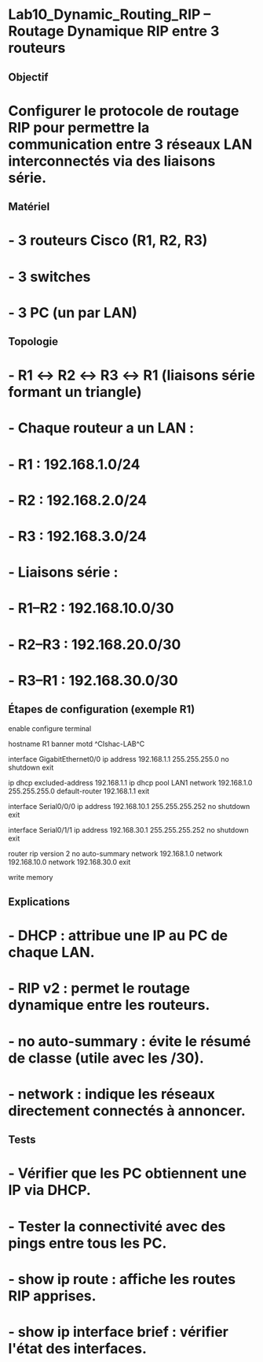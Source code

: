 # Lab10_Dynamic_Routing_RIP – Routage Dynamique RIP entre 3 routeurs

## Objectif
# Configurer le protocole de routage RIP pour permettre la communication entre 3 réseaux LAN interconnectés via des liaisons série.

## Matériel
# - 3 routeurs Cisco (R1, R2, R3)
# - 3 switches
# - 3 PC (un par LAN)

## Topologie
# - R1 ↔ R2 ↔ R3 ↔ R1 (liaisons série formant un triangle)
# - Chaque routeur a un LAN :
#   - R1 : 192.168.1.0/24
#   - R2 : 192.168.2.0/24
#   - R3 : 192.168.3.0/24
# - Liaisons série :
#   - R1–R2 : 192.168.10.0/30
#   - R2–R3 : 192.168.20.0/30
#   - R3–R1 : 192.168.30.0/30

## Étapes de configuration (exemple R1)
enable
configure terminal

hostname R1
banner motd ^CIshac-LAB^C

interface GigabitEthernet0/0
ip address 192.168.1.1 255.255.255.0
no shutdown
exit

ip dhcp excluded-address 192.168.1.1
ip dhcp pool LAN1
network 192.168.1.0 255.255.255.0
default-router 192.168.1.1
exit

interface Serial0/0/0
ip address 192.168.10.1 255.255.255.252
no shutdown
exit

interface Serial0/1/1
ip address 192.168.30.1 255.255.255.252
no shutdown
exit

router rip
version 2
no auto-summary
network 192.168.1.0
network 192.168.10.0
network 192.168.30.0
exit

write memory

## Explications
# - DHCP : attribue une IP au PC de chaque LAN.
# - RIP v2 : permet le routage dynamique entre les routeurs.
# - no auto-summary : évite le résumé de classe (utile avec les /30).
# - network : indique les réseaux directement connectés à annoncer.

## Tests
# - Vérifier que les PC obtiennent une IP via DHCP.
# - Tester la connectivité avec des pings entre tous les PC.
# - show ip route : affiche les routes RIP apprises.
# - show ip interface brief : vérifier l'état des interfaces.
